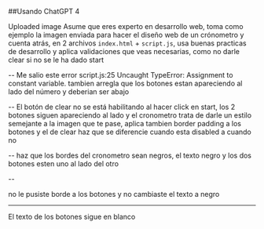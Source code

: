 ##Usando ChatGPT 4

Uploaded image
Asume que eres experto en desarrollo web, toma como ejemplo la imagen enviada para hacer el diseño web de un crónometro y cuenta atrás, en 2 archivos  `index.html` + `script.js`, usa buenas practicas de desarrollo y aplica validaciones que veas necesarias, como no darle clear si no se le ha dado start

--
Me salio este error
script.js:25 Uncaught TypeError: Assignment to constant variable.
tambien arregla que los botones estan apareciendo al lado del número y deberian ser abajo

--
El botón de clear no se está habilitando al hacer click en start, los 2 botones siguen apareciendo al lado y el cronometro trata de darle un estilo semejante a la imagen que te pase, aplica tambien border padding a los botones y el de clear haz que se diferencie cuando esta disabled a cuando no

--
haz que los bordes del cronometro sean negros, el texto negro y los dos botones esten uno al lado del otro

--

no le pusiste borde a los botones y no cambiaste el texto a negro

---

El texto de los botones sigue en blanco
